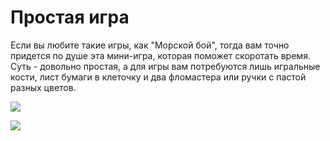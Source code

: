 # Простая игра

Если вы любите такие игры, как "Морской бой", тогда вам точно придется по душе эта мини-игра, которая поможет скоротать
время. Суть - довольно простая, а для игры вам потребуются лишь игральные кости, лист бумаги в клеточку и два
фломастера или ручки с пастой разных цветов.

![](https://cdn.trinixy.ru/pics5/20181108/game_01.jpg)

![](https://cdn.trinixy.ru/pics5/20181108/game_02.jpg)
